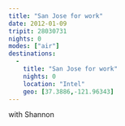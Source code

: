 ```yaml
---
title: "San Jose for work"
date: 2012-01-09
tripit: 28030731
nights: 0
modes: ["air"]
destinations:
  -
    title: "San Jose for work"
    nights: 0
    location: "Intel"
    geo: [37.3886,-121.96343]
---
```


with Shannon
